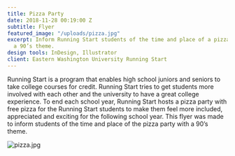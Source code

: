 ```yaml
---
title: Pizza Party
date: 2018-11-28 00:19:00 Z
subtitle: Flyer
featured_image: "/uploads/pizza.jpg"
excerpt: Inform Running Start students of the time and place of a pizza party with
  a 90’s theme.
design tools: InDesign, Illustrator
client: Eastern Washington University Running Start
---
```


Running Start is a program that enables high school juniors and seniors to take college courses for credit. Running Start tries to get students more involved with each other and the university to have a great college experience. To end each school year, Running Start hosts a pizza party with free pizza for the Running Start students to make them feel more included, appreciated and exciting for the following school year. This flyer was made to inform students of the time and place of the pizza party with a 90’s theme.

![pizza.jpg](/uploads/pizza.jpg)